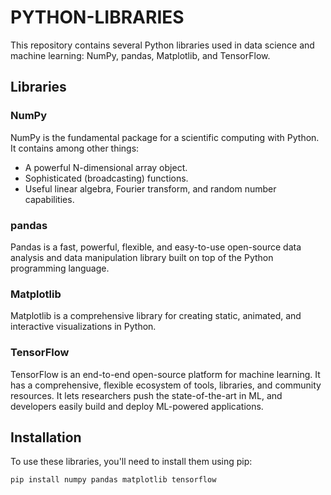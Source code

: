 # PYTHON-LIBRARIES
This repository contains several Python libraries used in data science and machine learning: NumPy, pandas, Matplotlib, and TensorFlow.

## Libraries

### NumPy

NumPy is the fundamental package for a scientific computing with Python. It contains among other things:

- A powerful N-dimensional array object.
- Sophisticated (broadcasting) functions.
- Useful linear algebra, Fourier transform, and random number capabilities.

### pandas

Pandas is a fast, powerful, flexible, and easy-to-use open-source data analysis and data manipulation library built on top of the Python programming language.


### Matplotlib

Matplotlib is a comprehensive library for creating static, animated, and interactive visualizations in Python.



### TensorFlow

TensorFlow is an end-to-end open-source platform for machine learning. It has a comprehensive, flexible ecosystem of tools, libraries, and community resources. It lets researchers push the state-of-the-art in ML, and developers easily build and deploy ML-powered applications.

## Installation

To use these libraries, you'll need to install them using pip:

```bash
pip install numpy pandas matplotlib tensorflow
